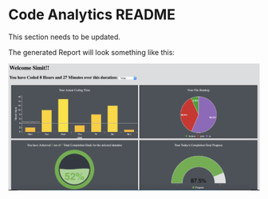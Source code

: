 # Code Analytics README

This section needs to be updated.

The generated Report will look something like this:

![Report](Report.png)